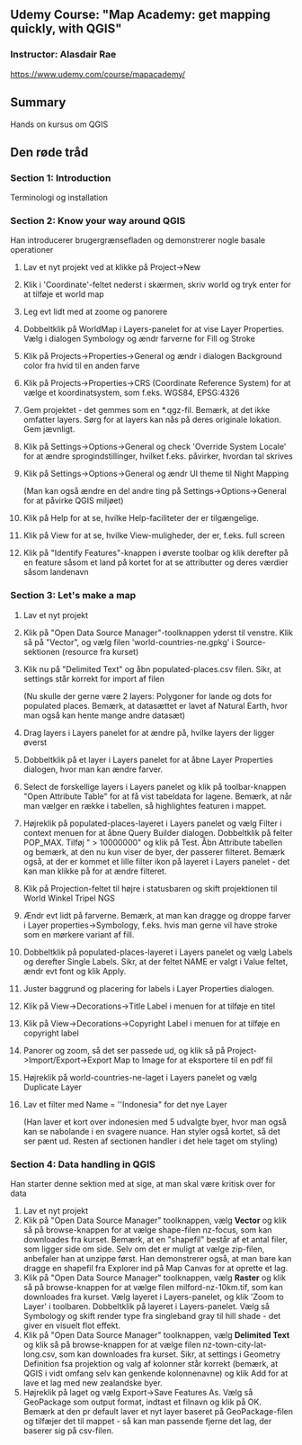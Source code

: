 ## Udemy Course: "Map Academy: get mapping quickly, with QGIS"

### Instructor: Alasdair Rae

https://www.udemy.com/course/mapacademy/


## Summary

Hands on kursus om QGIS

## Den røde tråd

### Section 1: Introduction

Terminologi og installation

### Section 2: Know your way around QGIS

Han introducerer brugergrænsefladen og demonstrerer nogle basale operationer

1) Lav et nyt projekt ved at klikke på Project->New

2) Klik i 'Coordinate'-feltet nederst i skærmen, skriv world og tryk enter for at tilføje et world map

3) Leg evt lidt med at zoome og panorere

4) Dobbeltklik på WorldMap i Layers-panelet for at vise Layer Properties. Vælg i dialogen Symbology og ændr farverne for Fill og Stroke

5) Klik på Projects->Properties->General og ændr i dialogen Background color fra hvid til en anden farve

6) Klik på Projects->Properties->CRS (Coordinate Reference System) for at vælge et koordinatsystem, som f.eks. WGS84, EPSG:4326

7) Gem projektet - det gemmes som en *.qgz-fil. Bemærk, at det ikke omfatter layers. Sørg for at layers kan nås på deres originale lokation. Gem jævnligt.

8) Klik på Settings->Options->General og check 'Override System Locale' for at ændre sprogindstillinger, hvilket f.eks. påvirker, hvordan tal skrives

9) Klik på Settings->Options->General og ændr UI theme til Night Mapping

   (Man kan også ændre en del andre ting på Settings->Options->General for at påvirke QGIS miljøet)

10) Klik på Help for at se, hvilke Help-faciliteter der er tilgængelige.

11) Klik på View for at se, hvilke View-muligheder, der er, f.eks. full screen

12) Klik på "Identify Features"-knappen i øverste toolbar og klik derefter på en feature såsom et land på kortet for at se attributter og deres værdier såsom landenavn

### Section 3: Let's make a map

1. Lav et nyt projekt

2. Klik på "Open Data Source Manager"-toolknappen yderst til venstre. Klik så på "Vector", og vælg filen 'world-countries-ne.gpkg' i Source-sektionen (resource fra kurset)

3. Klik nu på "Delimited Text" og åbn populated-places.csv filen. Sikr, at settings står korrekt for import af filen

   (Nu skulle der gerne være 2 layers: Polygoner for lande og dots for populated places. Bemærk, at datasættet er lavet af Natural Earth, hvor man også kan hente mange andre datasæt)

4. Drag layers i Layers panelet for at ændre på, hvilke layers der ligger øverst

5. Dobbeltklik på et layer i Layers panelet for at åbne Layer Properties dialogen, hvor man kan ændre farver.

6. Select de forskellige layers i Layers panelet og klik på toolbar-knappen "Open Attribute Table" for at få vist tabeldata for lagene. Bemærk, at når man vælger en række i tabellen, så highlightes featuren i mappet.

7. Højreklik på populated-places-layeret i Layers panelet og vælg Filter i context menuen for at åbne Query Builder dialogen. Dobbeltklik på felter POP_MAX. Tilføj " > 10000000" og klik på Test. Åbn Attribute tabellen og bemærk, at den nu kun viser de byer, der passerer filteret. Bemærk også, at der er kommet et lille filter ikon på layeret i Layers panelet - det kan man klikke på for at ændre filteret.

8. Klik på Projection-feltet til højre i statusbaren og skift projektionen til World Winkel Tripel NGS

9. Ændr evt lidt på farverne. Bemærk, at man kan dragge og droppe farver i Layer properties->Symbology, f.eks. hvis man gerne vil have stroke som en mørkere variant af fill.

10. Dobbeltklik på populated-places-layeret i Layers panelet og vælg Labels og derefter Single Labels. Sikr, at der feltet NAME er valgt i Value feltet, ændr evt font og klik Apply.

11. Juster baggrund og placering for labels i Layer Properties dialogen.

12. Klik på View->Decorations->Title Label i menuen for at tilføje en titel

13. Klik på View->Decorations->Copyright Label i menuen for at tilføje en copyright label

14. Panorer og zoom, så det ser passede ud, og klik så på Project->Import/Export->Export Map to Image for at eksportere til en pdf fil

15. Højreklik på world-countries-ne-laget i Layers panelet og vælg Duplicate Layer

16. Lav et filter med Name = ''Indonesia" for det nye Layer

    (Han laver et kort over indonesien med 5 udvalgte byer, hvor man også kan se nabolande i en svagere nuance. Han styler også kortet, så det ser pænt ud. Resten af sectionen handler i det hele taget om styling)

### Section 4: Data handling in QGIS

Han starter denne sektion med at sige, at man skal være kritisk over for data

1. Lav et nyt projekt
2. Klik på "Open Data Source Manager" toolknappen, vælg **Vector** og klik så på browse-knappen for at vælge shape-filen nz-focus, som kan downloades fra kurset. Bemærk, at en "shapefil" består af et antal filer, som ligger side om side. Selv om det er muligt at vælge zip-filen, anbefaler han at unzippe først. Han demonstrerer også, at man bare kan dragge en shapefil fra Explorer ind på Map Canvas for at oprette et lag.
3. Klik på "Open Data Source Manager" toolknappen, vælg **Raster** og klik så på browse-knappen for at vælge filen milford-nz-10km.tif, som kan downloades fra kurset. Vælg layeret i Layers-panelet, og klik 'Zoom to Layer' i toolbaren. Dobbeltklik på layeret i Layers-panelet. Vælg så Symbology og skift render type fra singleband gray til hill shade - det giver en visuelt flot effekt.
4. Klik på "Open Data Source Manager" toolknappen, vælg **Delimited Text** og klik så på browse-knappen for at vælge filen nz-town-city-lat-long.csv, som kan downloades fra kurset. Sikr, at settings i Geometry Definition fsa projektion og valg af kolonner står korrekt (bemærk, at QGIS i vidt omfang selv kan genkende kolonnenavne) og klik Add for at lave et lag med new zealandske byer.
5. Højreklik på laget og vælg Export->Save Features As. Vælg så GeoPackage som output format,  indtast et filnavn og klik på OK. Bemærk at den pr default laver et nyt layer baseret på GeoPackage-filen og tilfæjer det til mappet - så kan man passende fjerne det lag, der baserer sig på csv-filen.











